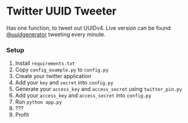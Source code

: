 # Twitter UUID Tweeter

Has one function, to tweet out UUIDv4. Live version can be found [@uuidgenerator](https://twitter.com/uuidgenerator) tweeting every minute.

### Setup
1. Install ```requirements.txt```
2. Copy ```config_example.py``` to ```config.py```
3. Create your twitter application
4. Add your ```key``` and ```secret``` into ```config.py```
5. Generate your ```access_key``` and ```access_secret``` using ```twitter_pin.py```
6. Add your ```access_key``` and ```access_secret``` into ```config.py```
7. Run ```python app.py```
8. ???
9. Profit
